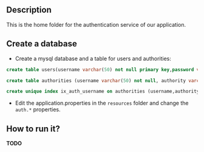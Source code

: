 ## Description
This is the home folder for the authentication service of our application.

## Create a database
- Create a mysql database and a table for users and authorities:
```SQL
create table users(username varchar(50) not null primary key,password varchar(500) not null,enabled boolean not null);

create table authorities (username varchar(50) not null, authority varchar(50) not null, constraint fk_authorities_users foreign key(username) references users(username));

create unique index ix_auth_username on authorities (username,authority);
```
- Edit the application.properties in the `resources` folder and change the `auth.*` properties.

## How to run it?
**TODO**